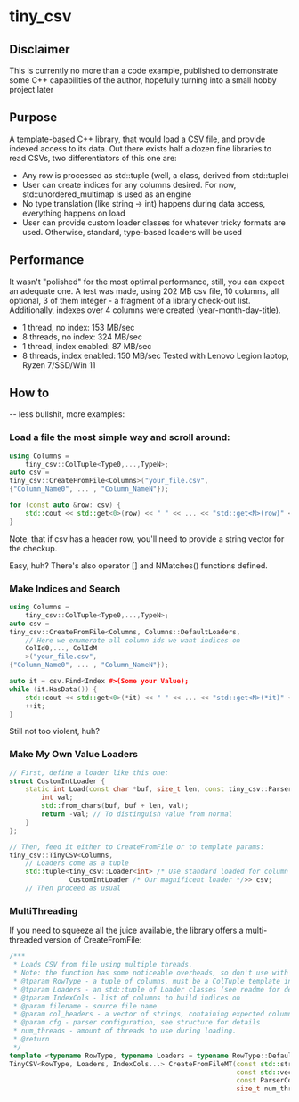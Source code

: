 # tiny_csv

## Disclaimer

This is currently no more than a code example, published to demonstrate some C++ capabilities of the author, hopefully turning into a small hobby project later

## Purpose

A template-based C++ library, that would load a CSV file, and provide indexed access to its data. 
Out there exists half a dozen fine libraries to read CSVs, two differentiators of this one are:

- Any row is processed as std::tuple (well, a class, derived from std::tuple)
- User can create indices for any columns desired. For now, std::unordered_multimap is used as an engine
- No type translation (like string -> int) happens during data access, everything happens on load
- User can provide custom loader classes for whatever tricky formats are used. Otherwise, standard, type-based loaders will be used


## Performance

It wasn't "polished" for the most optimal performance, still, you can expect an adequate one. 
A test was made, using 202 MB csv file, 10 columns, all optional, 3 of them integer - a fragment of a library check-out list.
Additionally, indexes over 4 columns were created (year-month-day-title).
- 1 thread, no index: 153 MB/sec
- 8 threads, no index: 324 MB/sec
- 1 thread, index enabled: 87 MB/sec
- 8 threads, index enabled: 150 MB/sec
Tested with Lenovo Legion laptop, Ryzen 7/SSD/Win 11


## How to

-- less bullshit, more examples:

### Load a file the most simple way and scroll around:
```c++
using Columns = 
    tiny_csv::ColTuple<Type0,...,TypeN>;
auto csv =
tiny_csv::CreateFromFile<Columns>("your_file.csv",
{"Column_Name0", ... , "Column_NameN"});

for (const auto &row: csv) {
    std::cout << std::get<0>(row) << " " << ... << "std::get<N>(row)" << std::endl;
}
```

Note, that if csv has a header row, you'll need to provide a string vector for the checkup. 

Easy, huh? 
There's also operator [] and NMatches() functions defined. 

### Make Indices and Search

```c++
using Columns = 
    tiny_csv::ColTuple<Type0,...,TypeN>;
auto csv =
tiny_csv::CreateFromFile<Columns, Columns::DefaultLoaders,
    // Here we enumerate all column ids we want indices on
    ColId0,..., ColIdM 
    >("your_file.csv",
{"Column_Name0", ... , "Column_NameN"});

auto it = csv.Find<Index #>(Some your Value); 
while (it.HasData()) {
    std::cout << std::get<0>(*it) << " " << ... << "std::get<N>(*it)" << std::endl;
    ++it;
}

```
Still not too violent, huh? 

### Make My Own Value Loaders
```c++
// First, define a loader like this one:
struct CustomIntLoader {
    static int Load(const char *buf, size_t len, const tiny_csv::ParserConfig &cfg) {
        int val;
        std::from_chars(buf, buf + len, val);
        return -val; // To distinguish value from normal
    }
};

// Then, feed it either to CreateFromFile or to template params:
tiny_csv::TinyCSV<Columns,
    // Loaders come as a tuple
    std::tuple<tiny_csv::Loader<int> /* Use standard loaded for column 1 */, 
               CustomIntLoader /* Our magnificent loader */>> csv;
    // Then proceed as usual
```

### MultiThreading

If you need to squeeze all the juice available, the library offers a multi-threaded version of CreateFromFile:
```c++
/***
 * Loads CSV from file using multiple threads.
 * Note: the function has some noticeable overheads, so don't use with small files
 * @tparam RowType - a tuple of columns, must be a ColTuple template instance
 * @tparam Loaders - an std::tuple of Loader classes (see readme for details)
 * @tparam IndexCols - list of columns to build indices on
 * @param filename - source file name
 * @param col_headers - a vector of strings, containing expected column names
 * @param cfg - parser configuration, see structure for details
 * num_threads - amount of threads to use during loading. 
 * @return
 */
template <typename RowType, typename Loaders = typename RowType::DefaultLoaders, size_t ...IndexCols>
TinyCSV<RowType, Loaders, IndexCols...> CreateFromFileMT(const std::string &filename,
                                                         const std::vector<std::string> &col_headers = {} /* No check if empty */,
                                                         const ParserConfig &cfg = {},
                                                         size_t num_threads = 4);
```


